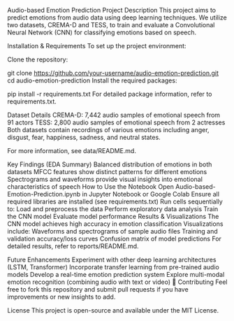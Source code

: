 Audio-based Emotion Prediction
Project Description
This project aims to predict emotions from audio data using deep learning techniques. We utilize two datasets, CREMA-D and TESS, to train and evaluate a Convolutional Neural Network (CNN) for classifying emotions based on speech.

Installation & Requirements
To set up the project environment:

Clone the repository:

git clone https://github.com/your-username/audio-emotion-prediction.git
cd audio-emotion-prediction
Install the required packages:

pip install -r requirements.txt
For detailed package information, refer to requirements.txt.

Dataset Details
CREMA-D: 7,442 audio samples of emotional speech from 91 actors
TESS: 2,800 audio samples of emotional speech from 2 actresses
Both datasets contain recordings of various emotions including anger, disgust, fear, happiness, sadness, and neutral states.

For more information, see data/README.md.

Key Findings (EDA Summary)
Balanced distribution of emotions in both datasets
MFCC features show distinct patterns for different emotions
Spectrograms and waveforms provide visual insights into emotional characteristics of speech
How to Use the Notebook
Open Audio-based-Emotion-Prediction.ipynb in Jupyter Notebook or Google Colab
Ensure all required libraries are installed (see requirements.txt)
Run cells sequentially to:
Load and preprocess the data
Perform exploratory data analysis
Train the CNN model
Evaluate model performance
Results & Visualizations
The CNN model achieves high accuracy in emotion classification
Visualizations include:
Waveforms and spectrograms of sample audio files
Training and validation accuracy/loss curves
Confusion matrix of model predictions
For detailed results, refer to reports/README.md.

Future Enhancements
Experiment with other deep learning architectures (LSTM, Transformer)
Incorporate transfer learning from pre-trained audio models
Develop a real-time emotion prediction system
Explore multi-modal emotion recognition (combining audio with text or video)
🤝 Contributing
Feel free to fork this repository and submit pull requests if you have improvements or new insights to add.

License
This project is open-source and available under the MIT License.
